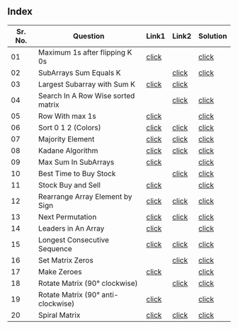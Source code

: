 ## Index

Sr. No. | Question|Link1 | Link2 | Solution
---|---|---|---|---
01 | Maximum 1s after flipping K 0s |[click](https://practice.geeksforgeeks.org/problems/maximize-number-of-1s0905/1?utm_source=youtube&utm_medium=collab_striver_ytdescription&utm_campaign=maximize-number-of-1s)|| [click](./Solutions/MaximumNumberOf1s.java)
02 | SubArrays Sum Equals K | | [click](https://leetcode.com/problems/subarray-sum-equals-k/) | [click](./Solutions/SubArraySumEqualsK.java) 
03 | Largest Subarray with Sum K | [click](https://practice.geeksforgeeks.org/problems/longest-sub-array-with-sum-k0809/1?utm_source=youtube&utm_medium=collab_striver_ytdescription&utm_campaign=longest-sub-array-with-sum-k) | [click](./Solutions/LargestSubArrayWithSumK.java)
04 | Search In A Row Wise sorted matrix || [click](https://leetcode.com/problems/search-a-2d-matrix/submissions/) | [click](./Solutions/SearchInARowWiseSortedMatrix.java)
05 | Row With max 1s | [click](https://practice.geeksforgeeks.org/problems/row-with-max-1s0023/1?utm_source=youtube&utm_medium=collab_striver_ytdescription&utm_campaign=row-with-max-1s) || [click](./Solutions/RowWithMax1s.java)
06 | Sort 0 1 2 (Colors) | [click](https://practice.geeksforgeeks.org/problems/sort-an-array-of-0s-1s-and-2s4231/1?utm_source=youtube&utm_medium=collab_striver_ytdescription&utm_campaign=sort-an-array-of-0s-1s-and-2s) | [click](https://leetcode.com/problems/sort-colors/) | [click](./Solutions/SortColors.java)
07 | Majority Element | [click](https://practice.geeksforgeeks.org/problems/majority-element-1587115620/1?utm_source=youtube&utm_medium=collab_striver_ytdescription&utm_campaign=majority-element) | [click](https://leetcode.com/problems/majority-element/) | [click](./Solutions/MajorityElement.java)
08 | Kadane Algorithm | [click](https://practice.geeksforgeeks.org/problems/kadanes-algorithm-1587115620/0?company[]=Visa&company[]=Visa&page=2&query=company[]Visapage2company[]Visa&utm_source=youtube&utm_medium=collab_striver_ytdescription&utm_campaign=kadanes-algorithm) | [click](https://leetcode.com/problems/maximum-subarray/)| [click](./Solutions/KadaneAlgorithm.java)
09 |Max Sum In SubArrays | [click](https://practice.geeksforgeeks.org/problems/max-sum-in-sub-arrays0824/0?category=&utm_source=youtube&utm_medium=collab_striver_ytdescription&utm_campaign=max-sum-in-sub-arrays) ||[click](./Solutions/maxSumInSubArrays.java)
10 | Best Time to Buy Stock | |[click](https://leetcode.com/problems/best-time-to-buy-and-sell-stock/submissions/) |[click](./Solutions/BestTimeToBuyStock.java)
11 | Stock Buy and Sell| [click](https://practice.geeksforgeeks.org/problems/stock-buy-and-sell2615/0?company[]=Intuit+&page=1&query=company[]Intuit+page1&utm_source=youtube&utm_medium=collab_striver_ytdescription&utm_campaign=stock-buy-and-sell) | | [click](./Solutions/StockBuyAnsSellII.java)
12 | Rearrange Array Element by Sign | [click](https://practice.geeksforgeeks.org/problems/array-of-alternate-ve-and-ve-nos1401/1?utm_source=youtube&utm_medium=collab_striver_ytdescription&utm_campaign=array-of-alternate-ve-and-ve-nos) | [click](https://leetcode.com/problems/rearrange-array-elements-by-sign/) | [click](./Solutions/RearrangeArrayBySign.java)
13 | Next Permutation |[click](https://practice.geeksforgeeks.org/problems/next-permutation5226/1?utm_source=youtube&utm_medium=collab_striver_ytdescription&utm_campaign=next-permutation)| [click](https://leetcode.com/problems/next-permutation/submissions/) | [click](./Solutions/NextPermutation.java)
14 | Leaders in An Array | [click](https://practice.geeksforgeeks.org/problems/leaders-in-an-array-1587115620/1?utm_source=youtube&utm_medium=collab_striver_ytdescription&utm_campaign=leaders-in-an-array) | | [click](./Solutions/LeadersInAnArray.java)
15 | Longest Consecutive Sequence | [click](https://practice.geeksforgeeks.org/problems/longest-consecutive-subsequence2449/0?problemType=functional&page=1&query=problemTypefunctionalpage1&utm_source=youtube&utm_medium=collab_striver_ytdescription&utm_campaign=longest-consecutive-subsequence) | [click](https://leetcode.com/problems/longest-consecutive-sequence/) | [click](./Solutions/LongestConsecutiveSequence.java)
16 | Set Matrix Zeros| | [click](https://leetcode.com/problems/set-matrix-zeroes/)|[click](./Solutions/SetMatrixZeros.java)
17 | Make Zeroes | [click](https://practice.geeksforgeeks.org/problems/make-zeroes4042/1?utm_source=youtube&utm_medium=collab_striver_ytdescription&utm_campaign=make-zeroes) | | [click](./Solutions/MakeZeros.java)
18 | Rotate Matrix (90° clockwise) | |[click](https://leetcode.com/problems/rotate-image/) |[click](./Solutions/RotateMatrix.java)
19 | Rotate Matrix (90° anti-clockwise) | [click](https://practice.geeksforgeeks.org/problems/rotate-by-90-degree-1587115621/1?utm_source=youtube&utm_medium=collab_striver_ytdescription&utm_campaign=rotate-by-90-degree) | | [click](./Solutions/RotateMatrixII.java)
20 | Spiral Matrix | [click](https://practice.geeksforgeeks.org/problems/cd61add036272faa69c6814e34aa7007d5a25aa6/1?utm_source=youtube&utm_medium=collab_striver_ytdescription&utm_campaign=spiral_matrix) | [click](https://leetcode.com/problems/spiral-matrix/) | [click](./Solutions/SpiralMatrix.java)